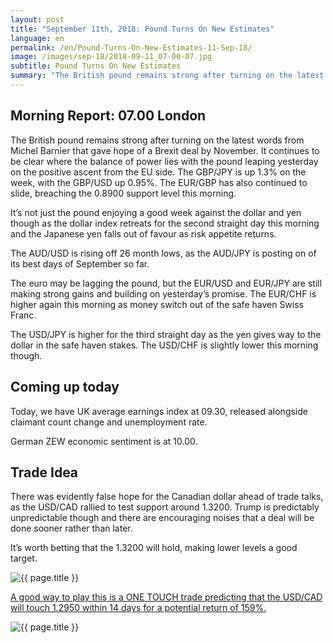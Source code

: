 ```yaml
---
layout: post
title: "September 11th, 2018: Pound Turns On New Estimates"
language: en
permalink: /en/Pound-Turns-On-New-Estimates-11-Sep-18/
image: /images/sep-18/2018-09-11_07-00-07.jpg
subtitle: Pound Turns On New Estimates
summary: "The British pound remains strong after turning on the latest words from Michel Barnier that gave hope of a Brexit deal by November"
---
```

## Morning Report: 07.00 London

The British pound remains strong after turning on the latest words from Michel Barnier that gave hope of a Brexit deal by November. It continues to be clear where the balance of power lies with the pound leaping yesterday on the positive ascent from the EU side. The GBP/JPY is up 1.3% on the week, with the GBP/USD up 0.95%. The EUR/GBP has also continued to slide, breaching the 0.8900 support level this morning. 

It’s not just the pound enjoying a good week against the dollar and yen though as the dollar index retreats for the second straight day this morning and the Japanese yen falls out of favour as risk appetite returns. 

The AUD/USD is rising off 26 month lows, as the AUD/JPY is posting on of its best days of September so far. 

The euro may be lagging the pound, but the EUR/USD and EUR/JPY are still making strong gains and building on yesterday’s promise. The EUR/CHF is higher again this morning as money switch out of the safe haven Swiss Franc. 

The USD/JPY is higher for the third straight day as the yen gives way to the dollar in the safe haven stakes. The USD/CHF is slightly lower this morning though. 

## Coming up today

Today, we have UK average earnings index at 09.30, released alongside claimant count change and unemployment rate. 

German ZEW economic sentiment is at 10.00. 

## Trade Idea

There was evidently false hope for the Canadian dollar ahead of trade talks, as the USD/CAD rallied to test support around 1.3200. Trump is predictably unpredictable though and there are encouraging noises that a deal will be done sooner rather than later.

It’s worth betting that the 1.3200 will hold, making lower levels a good target.

<img class="post-image" src="{{ site.url }}/images/sep-18/2018-09-11_07-00-07.jpg" alt="{{ page.title }}" title="{{ page.title }}">

<a href="%LINK%%?currency=GBP&market=forex&underlying=frxUSDCAD&formname=touchnotouch&duration_amount=14&duration_units=d&amount=10&amount_type=stake&expiry_type=duration&barrier=1.2950" target="_blank">A good way to play this is a ONE TOUCH trade predicting that the USD/CAD will touch 1.2950 within 14 days for a potential return of 159%.</a>

<img class="post-image" src="{{ site.url }}/images/sep-18/2018-09-11_07-03-23.jpg" alt="{{ page.title }}" title="{{ page.title }}">